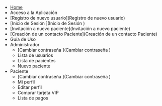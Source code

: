 * [Home](Home)
* Acceso a la Aplicación
 * [Registro de nuevo usuario](Registro de nuevo usuario)
 * [Inicio de Sesión   ](Inicio de Sesión   )
 * [Invitación a nuevo paciente](Invitación a nuevo paciente)
 * [Creación de un contacto Paciente](Creación de un contacto Paciente)
* Guía de Uso
 * Administrador
    * [Cambiar contraseña ](Cambiar contraseña )
    * Lista de usuarios
    * Lista de pacientes
    * Nuevo paciente
 * Paciente
    * [Cambiar contraseña ](Cambiar contraseña )
    * Mi perfil
    * Editar perfil
    * Comprar tarjeta VIP
    * Lista de pagos